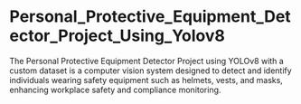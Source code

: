 # Personal_Protective_Equipment_Detector_Project_Using_Yolov8
The Personal Protective Equipment Detector Project using YOLOv8 with a custom dataset is a computer vision system designed to detect and identify individuals wearing safety equipment such as helmets, vests, and masks, enhancing workplace safety and compliance monitoring.
